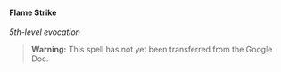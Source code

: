 #### Flame Strike
<!-- markdownlint-disable-next-line no-emphasis-as-heading -->
_5th-level evocation_

> **Warning:**
> This spell has not yet been transferred from the Google Doc.
